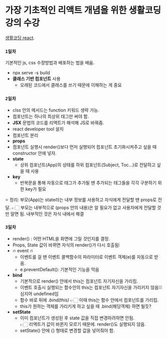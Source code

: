 # 가장 기초적인 리액트 개념을 위한 생활코딩 강의 수강



 [생활코딩 react](https://www.youtube.com/watch?v=XMb0w3KMw00&list=PLuHgQVnccGMCRv6f8H9K5Xwsdyg4sFSdi&index=1).

### `1일차`

기본적인 js, css 수정방법과 배포하는 법을 배움.
+ npx serve -s build
+ **클래스 기반 컴포넌트** 사용
  + 오래된 코드에서 클래스를 쓰기 때문에 이해하는 게 중요

### `2일차`
+ clss 안의 메서드는 function 키워드 생략 가능.
+ 컴포넌트는 하나의 최상위 태그만 써야 함.
+ **JSX** 문법의 코드를 리액트가 해석해 JS로 바꿔줌.
+ react developer tool 설치
+ 컴포넌트 분리
+ **props**
+ 컴포넌트 실행시 render()보다 먼저 실행되어 컴포넌트 초기화시켜주고 싶을 때 constructor 안에 넣자.
+ **state**
  + 상위 컴포넌트(App)의 상태를 하위 컴포넌트(Subject, Toc...)로 전달하고 싶을 때 사용
+ **key**
  + 반복문을 통해 자동으로 태그가 추가될 땐 추가되는 태그들을 각각 구분하기 위한 key가 필요
 
⭐️ 정리: 부모(App)는 state라는 내부 정보를 사용하고 자식에게 전달할 땐 props로 전달.
👉🏻 부모는 내부적으로 (props 안의 내용)은 알 필요가 없고 사용자에게 전달할 것만 알면 됨.
  내부적인 것은 자식 내에서 해결

### `3일차`
+ render() : 어떤 HTML을 화면에 그릴 것인지를 결정.
+ Props, State 값이 바뀌면 자식의 render()가 다시 호출됨❕
+ 🔥 event 🔥
  + 이벤트를 걸 땐 이벤트 콜백함수의 파라미터로 이벤트 객체(e)를 자동으로 받음.
  + e.preventDefault(): 기본적인 기능을 막음
+ **bind**
  + 기본적으로 render() 안에서 this는 컴포넌트 자기자신을 가리킴.
  + 이벤트 호출시 실행되는 함수안의 this는 컴포넌트 자기자신을 가리키지 않음❕❕❕<br>
    심지어 undefined임<br>
  + 함수 바로 뒤에 *.bind(this)* 👉🏻 이때 this는 함수 안에서 컴포넌트를 가리킴.
  + this가 원하는 객체를 가리키게 하고 싶을 때 .bind(해당객체) 하면 될듯?
+ **setState**
  + 이미 컴포넌트가 생성된 후 state 값을 직접 변경하려하면 안됨.<br>
  👉🏻 리액트가 값이 바뀐지 모르기 때문에. render()도 실행되지 않음.<br>
  + setState() 안에 {} 형태로 변경할 값을 넣어줘야 함.







